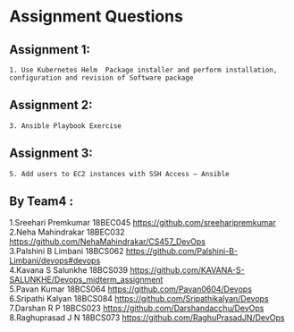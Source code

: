 # Assignment Questions

## Assignment 1:
	1. Use Kubernetes Helm  Package installer and perform installation, configuration and revision of Software package 

		
	
## Assignment 2:	
    3. Ansible Playbook Exercise
	
	
	
## Assignment 3:	
    5. Add users to EC2 instances with SSH Access – Ansible
    
    
## By Team4 :

1.Sreehari Premkumar	18BEC045	https://github.com/sreeharipremkumar <br>
2.Neha Mahindrakar	18BEC032	https://github.com/NehaMahindrakar/CS457_DevOps <br>
3.Palshini B Limbani	18BCS062	https://github.com/Palshini-B-Limbani/devops#devops <br>
4.Kavana S Salunkhe	18BCS039	https://github.com/KAVANA-S-SALUNKHE/Devops_midterm_assignment <br>
5.Pavan Kumar		18BCS064	https://github.com/Pavan0604/Devops <br>
6.Sripathi Kalyan	18BCS084	https://github.com/Sripathikalyan/Devops <br>
7.Darshan R P		18BCS023	https://github.com/Darshandacchu/DevOps <br>
8.Raghuprasad J N	18BCS073	https://github.com/RaghuPrasadJN/DevOps <br>
